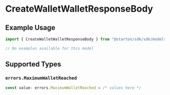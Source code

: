 # CreateWalletWalletResponseBody

## Example Usage

```typescript
import { CreateWalletWalletResponseBody } from "@starton/sdk/sdk/models/errors";

// No examples available for this model
```

## Supported Types

### `errors.MaximumWalletReached`

```typescript
const value: errors.MaximumWalletReached = /* values here */
```

